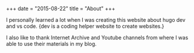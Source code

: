 +++
date = "2015-08-22"
title = "About"
+++

I personally learned a lot when I was creating this website about hugo dev and vs code. {dev is a coding helper website to create websites.}

I also like to thank Internet Archive and Youtube channels from where I was able to use their materials in my blog.